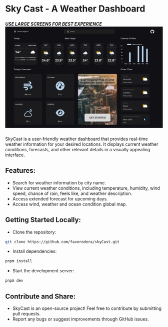 # Sky Cast - A Weather Dashboard
###
###
***USE LARGE SCREENS FOR BEST EXPERIENCE***
![Sky Cast Screenshot](./assets/images/preview.png)
###
###

SkyCast is a user-friendly weather dashboard that provides real-time weather information for your desired locations. It displays current weather conditions, forecasts, and other relevant details in a visually appealing interface.

###

###

## Features:

- Search for weather information by city name.
- View current weather conditions, including temperature, humidity, wind speed, chance of rain, feels like, and weather description.
- Access extended forecast for upcoming days.
- Access wind, weather and ocean condition global map.

###

###

## Getting Started Locally:

- Clone the repository:

```bash
git clone https://github.com/favorodera/skyCast.git
```

- Install dependencies:

```bash
pnpm install
```

- Start the development server:

```bash
pnpm dev
```

###

###

## Contribute and Share:

- SkyCast is an open-source project! Feel free to contribute by submitting pull requests.
- Report any bugs or suggest improvements through GitHub issues.

###
